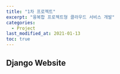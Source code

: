```yaml
---
title: "1차 프로젝트"
excerpt: "융복합 프로젝트형 클라우드 서비스 개발"
categories:
  - Project
last_modified_at: 2021-01-13
toc: true
---
```


## Django Website

